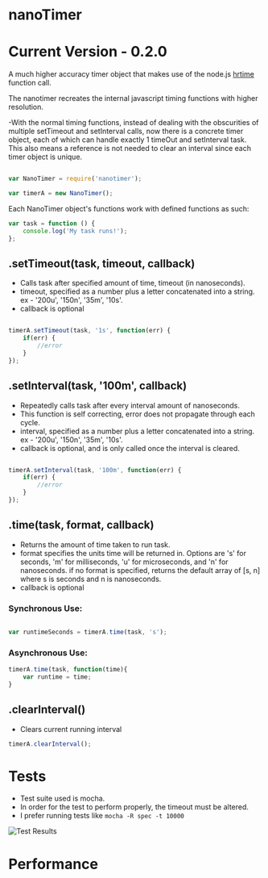 # nanoTimer
# Current Version - 0.2.0

A much higher accuracy timer object that makes use of the node.js [hrtime](http://nodejs.org/api/process.html#process_process_hrtime) function call.

The nanotimer recreates the internal javascript timing functions with higher resolution.

-With the normal timing functions, instead of dealing with the obscurities of multiple setTimeout and 
setInterval calls, now there is a concrete timer object, each of which can handle exactly 1 timeOut and 
setInterval task. This also means a reference is not needed to clear an interval since each timer object is
unique.



```js

var NanoTimer = require('nanotimer');

var timerA = new NanoTimer();


```

Each NanoTimer object's functions work with defined functions as such:
```js
var task = function () {
    console.log('My task runs!');
};
```


## .setTimeout(task, timeout, callback)
* Calls task after specified amount of time, timeout (in nanoseconds).
* timeout, specified as a number plus a letter concatenated into a string. ex - '200u', '150n', '35m', '10s'.
* callback is optional

```js

timerA.setTimeout(task, '1s', function(err) {
    if(err) {
        //error
    }
});
```

## .setInterval(task, '100m', callback)
* Repeatedly calls task after every interval amount of nanoseconds.
* This function is self correcting, error does not propagate through each cycle.
* interval, specified as a number plus a letter concatenated into a string. ex - '200u', '150n', '35m', '10s'.
* callback is optional, and is only called once the interval is cleared.

```js

timerA.setInterval(task, '100m', function(err) {
    if(err) {
        //error
    }
});
```

## .time(task, format, callback)
* Returns the amount of time taken to run task.
* format specifies the units time will be returned in. Options are 's' for seconds, 'm' for milliseconds, 'u' for microseconds, 
and 'n' for nanoseconds. if no format is specified, returns the default array of [s, n] where s is seconds and n is nanoseconds.
* callback is optional

### Synchronous Use:
```js

var runtimeSeconds = timerA.time(task, 's');

```

### Asynchronous Use:
```js
timerA.time(task, function(time){
	var runtime = time;
}
```

## .clearInterval()
* Clears current running interval
```js
timerA.clearInterval();
```


# Tests

* Test suite used is mocha.
* In order for the test to perform properly, the timeout must be altered.
* I prefer running tests like `mocha -R spec -t 10000`

![](https://raw.github.com/Krb686/nanotimer/master/test/0.1.9.png "Test Results")

# Performance









